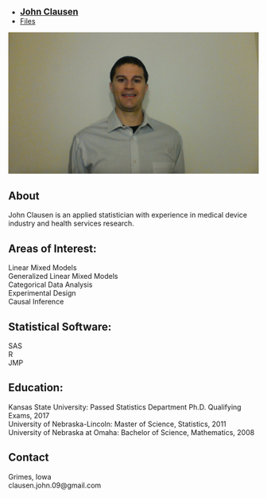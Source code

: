 <HTML>
<HEAD>
<LINK REL=stylesheet HREF="mystyle.css" TYPE="text/css">
<TITLE>Main Page</TITLE>
</HEAD>

<BODY>
<div id="menu">
<ul>
<li><a href="index.html"><strong style="font-size: 125%;">John Clausen</strong></a></li>
<li><a href="http://jclausen111.github.io/Files.html">Files</a></li>
</ul>
</div>

<img src = "photo.jpg">      
  
<H2>
About
</H2>
<P>
John Clausen is an applied statistician with experience in medical device industry and health services research.
</P>

<H2>
Areas of Interest:
</H2>

<P>
Linear Mixed Models <BR>
Generalized Linear Mixed Models <BR>
Categorical Data Analysis <BR>
Experimental Design <BR>
Causal Inference <BR>
</P>
  
<H2>
Statistical Software: 
</H2>
  
<P>
SAS <BR>
R <BR> 
JMP <BR>
</P>

<H2>
Education:
</H2>

<P>
Kansas State University: Passed Statistics Department Ph.D. Qualifying Exams, 2017 <BR>
University of Nebraska-Lincoln: Master of Science, Statistics, 2011 <BR>
University of Nebraska at Omaha: Bachelor of Science, Mathematics, 2008 <BR>
</P>

<H2>
Contact
</H2>

<P>
Grimes, Iowa <BR>
clausen.john.09@gmail.com
</P>  

</BODY>
</HTML>
